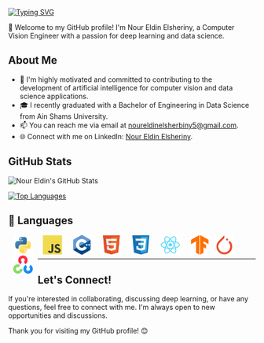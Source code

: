 <!--### Hi there 👋-->

<!--
**Nour-eldin-125/Nour-eldin-125** is a ✨ _special_ ✨ repository because its `README.md` (this file) appears on your GitHub profile.

Here are some ideas to get you started:

- 🔭 I’m currently working on ...
- 🌱 I’m currently learning ...
- 👯 I’m looking to collaborate on ...
- 🤔 I’m looking for help with ...
- 💬 Ask me about ...
- 📫 How to reach me: ...
- 😄 Pronouns: ...
- ⚡ Fun fact: ...
-->


<!-- # Nour Eldin Elsheriny -->

[![Typing SVG](https://readme-typing-svg.demolab.com?font=Gloria+Hallelujah&size=40&color=CE33F7&center=true&vCenter=true&multiline=true&width=600&height=150&lines=Hello%2C+I+am+Nour+Eldin;Computer+Vision+Engineer)](https://git.io/typing-svg)

👋 Welcome to my GitHub profile! I'm Nour Eldin Elsheriny, a Computer Vision Engineer with a passion for deep learning and data science.

## About Me

- 🔭 I'm highly motivated and committed to contributing to the development of artificial intelligence for computer vision and data science applications.
- 🎓 I recently graduated with a Bachelor of Engineering in Data Science from Ain Shams University.
- 📫 You can reach me via email at noureldinelsherbiny5@gmail.com.
- 🌐 Connect with me on LinkedIn: [Nour Eldin Elsheriny](https://www.linkedin.com/in/nour-el-sherbiny).

<!-- ## Education

- **Bachelor of Engineering in Data Science**
    - Ain Shams University
    - Graduated: May 2023
    - GPA: 3.18
         - Machine Learning,
        - Computer Vision,
        - Data Mining,
        - Big Data,
        - Deep Learning -->

## GitHub Stats

![Nour Eldin's GitHub Stats](https://github-readme-stats-git-masterrstaa-rickstaa.vercel.app/api?username=Nour-eldin-125&show_icons=true&count_private=true&line_height=27&hide_border=true&theme=radical)

[![Top Languages](https://github-readme-stats.vercel.app/api/top-langs/?username=Nour-eldin-125&layout=compact&hide_border=true&theme=radical)](https://github.com/Nour-eldin-125/github-readme-stats)

## 🌟 Languages

<img align="left" alt="Python" width="40px" src="https://raw.githubusercontent.com/devicons/devicon/master/icons/python/python-original.svg" style = "margin-left : 10px; margin-right: 10px"/>
<img align="left" alt="JavaScript" width="40px" src="https://raw.githubusercontent.com/devicons/devicon/master/icons/javascript/javascript-original.svg" style = "margin-left : 10px; margin-right: 10px"/> 
<img align="left" alt="C++" width="40px" src="https://raw.githubusercontent.com/devicons/devicon/master/icons/cplusplus/cplusplus-original.svg" style = "margin-left : 10px; margin-right: 10px"/> 
<img align="left" alt="HTML5" width="40px" src="https://raw.githubusercontent.com/devicons/devicon/master/icons/html5/html5-original.svg" style = "margin-left : 10px; margin-right: 10px"/> 
<img align="left" alt="CSS3" width="40px" src="https://raw.githubusercontent.com/devicons/devicon/master/icons/css3/css3-original.svg" style = "margin-left : 10px; margin-right: 10px"/> 
<img align="left" alt="React" width="40px" src="https://raw.githubusercontent.com/devicons/devicon/master/icons/react/react-original.svg" style = "margin-left : 10px; margin-right: 10px"/> 
<img align="left" alt="TensorFlow" width="40px" src="https://raw.githubusercontent.com/devicons/devicon/master/icons/tensorflow/tensorflow-original.svg" style = "margin-left : 10px; margin-right: 10px"/> 
<img align="left" alt="PyTorch" width="40px" src="https://raw.githubusercontent.com/devicons/devicon/master/icons/pytorch/pytorch-original.svg" /> 
<img align="left" alt="OpenCV" width="40px" src="https://raw.githubusercontent.com/devicons/devicon/master/icons/opencv/opencv-original.svg" style = "margin-left : 10px; margin-right: 10px"/> 
<br/>
<br/>
<hr/>

## Let's Connect!

If you're interested in collaborating, discussing deep learning, or have any questions, feel free to connect with me. I'm always open to new opportunities and discussions.

Thank you for visiting my GitHub profile! 😊

